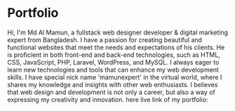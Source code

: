 # Portfolio
Hi, I'm Md Al Mamun, a fullstack web designer developer & digital marketing expert from Bangladesh. I have a passion for creating beautiful and functional websites that meet the needs and expectations of his clients. He is proficient in both front-end and back-end technologies, such as HTML, CSS, JavaScript, PHP, Laravel, WordPress, and MySQL. I always eager to learn new technologies and tools that can enhance my web development skills. I have special nick name 'mamunexpert' in the virtual world, where I shares my knowledge and insights with other web enthusiasts. I believes that web design and development is not only a career, but also a way of expressing my creativity and innovation. here live link of my portfolio: 
